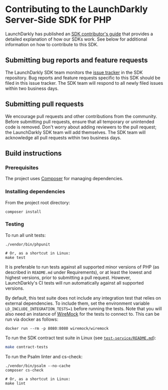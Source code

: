 # Contributing to the LaunchDarkly Server-Side SDK for PHP

LaunchDarkly has published an [SDK contributor's guide](https://docs.launchdarkly.com/sdk/concepts/contributors-guide) that provides a detailed explanation of how our SDKs work. See below for additional information on how to contribute to this SDK.

## Submitting bug reports and feature requests
 
The LaunchDarkly SDK team monitors the [issue tracker](https://github.com/launchdarkly/php-server-sdk/issues) in the SDK repository. Bug reports and feature requests specific to this SDK should be filed in this issue tracker. The SDK team will respond to all newly filed issues within two business days.

## Submitting pull requests
 
We encourage pull requests and other contributions from the community. Before submitting pull requests, ensure that all temporary or unintended code is removed. Don't worry about adding reviewers to the pull request; the LaunchDarkly SDK team will add themselves. The SDK team will acknowledge all pull requests within two business days.

## Build instructions

### Prerequisites

The project uses [Composer](https://getcomposer.org/) for managing dependencies.

### Installing dependencies

From the project root directory:

```
composer install
```

### Testing

To run all unit tests:

```shell
./vendor/bin/phpunit

# Or, as a shortcut in Linux:
make test
```

It is preferable to run tests against all supported minor versions of PHP (as described in `README.md` under Requirements), or at least the lowest and highest versions, prior to submitting a pull request. However, LaunchDarkly's CI tests will run automatically against all supported versions.

By default, this test suite does not include any integration test that relies on external dependencies. To include them, set the environment variable `LD_INCLUDE_INTEGRATION_TESTS=1` before running the tests. Note that you will also need an instance of [WireMock](http://wiremock.org/) for the tests to connect to. This can be run via docker as follows:

```
docker run --rm -p 8080:8080 wiremock/wiremock
```

To run the SDK contract test suite in Linux (see [`test-service/README.md`](./test-service/README.md)):

```bash
make contract-tests
```

To run the Psalm linter and cs-check:

```shell
./vendor/bin/psalm --no-cache
composer cs-check

# Or, as a shortcut in Linux:
make lint
```
